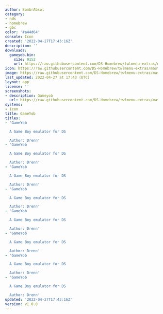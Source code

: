 ```yaml
---
author: SombrAbsol
category:
- nds
- homebrew
- gbc
color: '#a44d64'
console: Icon
created: '2022-04-27T17:43:16Z'
description: ''
downloads:
  gameyob.bin:
    size: 9152
    url: https://raw.githubusercontent.com/DS-Homebrew/twlmenu-extras/master/_nds/TWiLightMenu/icons/gameyob.bin
icon: https://raw.githubusercontent.com/DS-Homebrew/twlmenu-extras/master/_nds/TWiLightMenu/icons/gif/gameyob.gif
image: https://raw.githubusercontent.com/DS-Homebrew/twlmenu-extras/master/_nds/TWiLightMenu/icons/gif/gameyob.gif
last_updated: 2022-04-27 at 17:43 (UTC)
layout: app
license: ''
screenshots:
- description: Gameyob
  url: https://raw.githubusercontent.com/DS-Homebrew/twlmenu-extras/master/_nds/TWiLightMenu/icons/gif/gameyob.gif
systems:
- Icon
title: GameYob
titles:
- 'GameYob

  A Game Boy emulator for DS

  Author: Drenn'
- 'GameYob

  A Game Boy emulator for DS

  Author: Drenn'
- 'GameYob

  A Game Boy emulator for DS

  Author: Drenn'
- 'GameYob

  A Game Boy emulator for DS

  Author: Drenn'
- 'GameYob

  A Game Boy emulator for DS

  Author: Drenn'
- 'GameYob

  A Game Boy emulator for DS

  Author: Drenn'
- 'GameYob

  A Game Boy emulator for DS

  Author: Drenn'
- 'GameYob

  A Game Boy emulator for DS

  Author: Drenn'
updated: '2022-04-27T17:43:16Z'
version: v1.0.0
---
```

